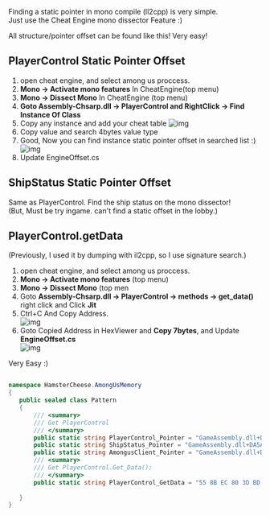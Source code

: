  
 Finding a static pointer in mono compile (ll2cpp) is very simple.   
 Just use the Cheat Engine mono dissector Feature :)
  
 
 
 
 All structure/pointer offset can be found like this! Very easy!

 ## PlayerControl Static Pointer Offset
 1. open cheat engine, and select among us proccess.
 2. **Mono -> Activate mono features** In CheatEngine(top menu)
 3. **Mono -> Dissect Mono**   In CheatEngine (top menu)
 4. **Goto Assembly-Chsarp.dll -> PlayerControl and RightClick -> Find Instance Of Class**
 5. Copy any instance and add your cheat table
 ![img](https://github.com/shlifedev/AmongUsMemory/blob/master/guide_01.PNG?raw=true)
 6. Copy value and search 4bytes value type
 7. Good, Now you can find instance static pointer offset in searched list :)
 ![img](https://github.com/shlifedev/AmongUsMemory/blob/master/guide_02.PNG?raw=true)
 8. Update EngineOffset.cs
 
 
 ## ShipStatus Static Pointer Offset
 
 Same as PlayerControl. Find the ship status on the mono dissector!  
 (But, Must be try ingame. can't find a static offset in the lobby.)
 
 
 ## PlayerControl.getData 
 (Previously, I used it by dumping with il2cpp, so I use signature search.)
 
 1. open cheat engine, and select among us proccess.
 2. **Mono -> Activate mono features**  (top menu)
 3. **Mono -> Dissect Mono**  (top men
 4. Goto **Assembly-Chsarp.dll -> PlayerControl -> methods -> get_data()** right click and Click **Jit**
 5. Ctrl+C And Copy Address.  
![img](https://github.com/shlifedev/AmongUsMemory/blob/master/guide_03.PNG?raw=true)
 6. Goto Copied Address in HexViewer and **Copy 7bytes**, and Update **EngineOffset.cs**  
![img](https://github.com/shlifedev/AmongUsMemory/blob/master/guide_04.PNG?raw=true)
 
 
 Very Easy :)
 ```cs
 
namespace HamsterCheese.AmongUsMemory
{
    public sealed class Pattern
    {
        /// <summary>
        /// Get PlayerControl
        /// </summary>
        public static string PlayerControl_Pointer = "GameAssembly.dll+DA5A84";  //GameAssembly.dll+E22AE8
        public static string ShipStatus_Pointer = "GameAssembly.dll+DA5A50";
        public static string AmongusClient_Pointer = "GameAssembly.dll+DA5ACC";
        /// <summary>
        /// Get PlayerControl.Get_Data();
        /// </summary>
        public static string PlayerControl_GetData = "55 8B EC 80 3D BD B0 ??";
        
    }
} 
  

 ```
